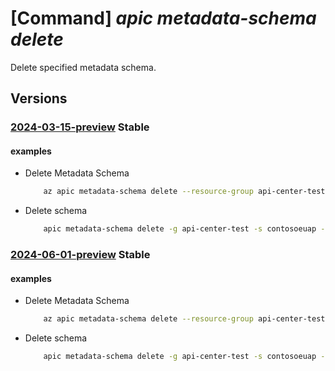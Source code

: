 # [Command] _apic metadata-schema delete_

Delete specified metadata schema.

## Versions

### [2024-03-15-preview](/Resources/mgmt-plane/L3N1YnNjcmlwdGlvbnMve30vcmVzb3VyY2Vncm91cHMve30vcHJvdmlkZXJzL21pY3Jvc29mdC5hcGljZW50ZXIvc2VydmljZXMve30vbWV0YWRhdGFzY2hlbWFzL3t9/2024-03-15-preview.xml) **Stable**

<!-- mgmt-plane /subscriptions/{}/resourcegroups/{}/providers/microsoft.apicenter/services/{}/metadataschemas/{} 2024-03-15-preview -->

#### examples

- Delete Metadata Schema
    ```bash
        az apic metadata-schema delete --resource-group api-center-test --service-name contoso --name "test1"
    ```

- Delete schema
    ```bash
        apic metadata-schema delete -g api-center-test -s contosoeuap --name "approver"
    ```

### [2024-06-01-preview](/Resources/mgmt-plane/L3N1YnNjcmlwdGlvbnMve30vcmVzb3VyY2Vncm91cHMve30vcHJvdmlkZXJzL21pY3Jvc29mdC5hcGljZW50ZXIvc2VydmljZXMve30vbWV0YWRhdGFzY2hlbWFzL3t9/2024-06-01-preview.xml) **Stable**

<!-- mgmt-plane /subscriptions/{}/resourcegroups/{}/providers/microsoft.apicenter/services/{}/metadataschemas/{} 2024-06-01-preview -->

#### examples

- Delete Metadata Schema
    ```bash
        az apic metadata-schema delete --resource-group api-center-test --service-name contoso --name "test1"
    ```

- Delete schema
    ```bash
        apic metadata-schema delete -g api-center-test -s contosoeuap --name "approver"
    ```
